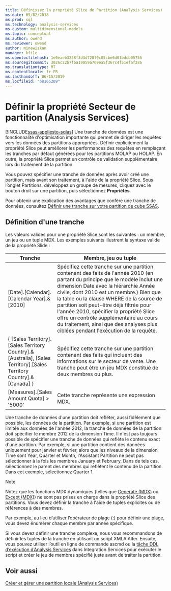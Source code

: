 ```yaml
---
title: Définissez la propriété Slice de Partition (Analysis Services) | Microsoft Docs
ms.date: 05/02/2018
ms.prod: sql
ms.technology: analysis-services
ms.custom: multidimensional-models
ms.topic: conceptual
ms.author: owend
ms.reviewer: owend
author: minewiskan
manager: kfile
ms.openlocfilehash: 1e0eaeb3238f3d3d728f9c05cbe6d01bdcb05755
ms.sourcegitcommit: 3026c22b7fba19059a769ea5f367c4f51efaf286
ms.translationtype: MT
ms.contentlocale: fr-FR
ms.lasthandoff: 06/15/2019
ms.locfileid: "68165209"
---
```

# <a name="set-the-partition-slice-property-analysis-services"></a>Définir la propriété Secteur de partition (Analysis Services)
[!INCLUDE[ssas-appliesto-sqlas](../../includes/ssas-appliesto-sqlas.md)]
  Une tranche de données est une fonctionnalité d'optimisation importante qui permet de diriger les requêtes vers les données des partitions appropriées. Définir explicitement la propriété Slice peut améliorer les performances des requêtes en remplaçant les tranches par défaut générées pour les partitions MOLAP ou HOLAP. En outre, la propriété Slice permet un contrôle de validation supplémentaire lors du traitement de la partition.  
  
 Vous pouvez spécifier une tranche de données après avoir créé une partition, mais avant son traitement, à l'aide de la propriété Slice. Sous l’onglet Partitions, développez un groupe de mesures, cliquez avec le bouton droit sur une partition, puis sélectionnez **Propriétés**.  
  
 Pour obtenir une explication des avantages que confère une tranche de données, consultez [Définir une tranche sur votre partition de cube SSAS](http://go.microsoft.com/fwlink/?LinkId=317783).  
  
## <a name="defining-a-slice"></a>Définition d'une tranche  
 Les valeurs valides pour une propriété Slice sont les suivantes : un membre, un jeu ou un tuple MDX. Les exemples suivants illustrent la syntaxe valide de la propriété Slide :  
  
|Tranche|Membre, jeu ou tuple|  
|-----------|--------------------------|  
|[Date].[Calendar].[Calendar Year].&[2010]|Spécifiez cette tranche sur une partition contenant des faits de l'année 2010 (en partant du principe que le modèle inclut une dimension Date avec la hiérarchie Année civile, dont 2010 est un membre.) Bien que la table ou la clause WHERE de la source de partition soit peut-être déjà filtrée pour l'année 2010, spécifier la propriété Slice offre un contrôle supplémentaire au cours du traitement, ainsi que des analyses plus ciblées pendant l'exécution de la requête.|  
|{ [Sales Territory].[Sales Territory Country].&[Australia], [Sales Territory].[Sales Territory Country].&[Canada] }|Spécifiez cette tranche sur une partition contenant des faits qui incluent des informations sur le secteur de vente. Une tranche peut être un jeu MDX constitué de deux membres ou plus.|  
|[Measures].[Sales Amount Quota] > '5000'|Cette tranche représente une expression MDX.|  
  
 Une tranche de données d'une partition doit refléter, aussi fidèlement que possible, les données de la partition. Par exemple, si une partition est limitée aux données de l'année 2012, la tranche de données de la partition doit spécifier le membre 2012 de la dimension Time. Il n'est pas toujours possible de spécifier une tranche de données qui reflète le contenu exact d'une partition. Par exemple, si une partition contient des données uniquement pour janvier et février, alors que les niveaux de la dimension Time sont Year, Quarter et Month, l'Assistant Partition ne peut pas sélectionner à la fois les membres January et February. Dans de tels cas, sélectionnez le parent des membres qui reflètent le contenu de la partition. Dans cet exemple, sélectionnez Quarter 1.  
  
> [!NOTE]  
>  Notez que les fonctions MDX dynamiques (telles que [Generate &#40;MDX&#41;](../../mdx/generate-mdx.md) ou [Except &#40;MDX&#41;](../../mdx/except-mdx-function.md)) ne sont pas prises en charge dans la propriété Slice des partitions. Vous devez définir la tranche à l'aide de tuples explicites ou de références à des membres.  
>   
>  Par exemple, au lieu d’utiliser l’opérateur de plage (:) pour définir une plage, vous devez énumérer chaque membre par année spécifique.  
>   
>  Si vous devez définir une tranche complexe, nous vous recommandons de définir les tuples de la tranche en utilisant un script XMLA Alter. Ensuite, vous pouvez utiliser l’outil en ligne de commande ascmd ou la [tâche DDL d’exécution d’Analysis Services](../../integration-services/control-flow/analysis-services-execute-ddl-task.md) dans Integration Services pour exécuter le script et créer le jeu de membres spécifié juste avant de traiter la partition.  
  
## <a name="see-also"></a>Voir aussi  
 [Créer et gérer une partition locale &#40;Analysis Services&#41;](../../analysis-services/multidimensional-models/create-and-manage-a-local-partition-analysis-services.md)  
  
  
